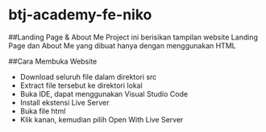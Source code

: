 # btj-academy-fe-niko
##Landing Page & About Me
Project ini berisikan tampilan website Landing Page dan About Me yang dibuat hanya dengan menggunakan HTML

##Cara Membuka Website
- Download seluruh file dalam direktori src
- Extract file tersebut ke direktori lokal
- Buka IDE, dapat menggunakan Visual Studio Code
- Install ekstensi Live Server
- Buka file html
- Klik kanan, kemudian pilih Open With Live Server

